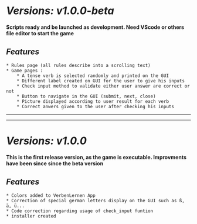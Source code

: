 # _**Versions: v1.0.0-beta**_

**Scripts ready and be launched as development. Need VScode or others file editor to start the game**

## _Features_

    * Rules page (all rules describe into a scrolling text)
    * Game pages :
        * A tense verb is selected randomly and printed on the GUI
        * Different label created on GUI for the user to give his inputs
        * Check input method to validate either user answer are correct or not
        * Button to navigate in the GUI (submit, next, close)
        * Picture displayed according to user result for each verb
        * Correct anwers given to the user after checking his inputs
___
___

# _**Versions: v1.0.0**_

**This is the first release version, as the game is executable. Improvments have been since since the beta version**

## _Features_

    * Colors added to VerbenLernen App
    * Correction of special german letters display on the GUI such as ß, ä, ü...
    * Code correction regarding usage of check_input funtion
    * installer created
